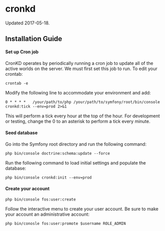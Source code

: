 cronkd
======
Updated 2017-05-18.

## Installation Guide

#### Set up Cron job
CronKD operates by periodically running a cron job to update all of the active worlds on the server.  We must first set this job to run.  To edit your crontab:

    crontab -e

Modify the following line to accommodate your environment and add:

    0 * * * *   /your/path/to/php /your/path/to/symfony/root/bin/console cronkd:tick --env=prod 2>&1

This will perform a tick every hour at the top of the hour.  For development or testing, change the 0 to an asterisk to perform a tick every minute.

#### Seed database
Go into the Symfony root directory and run the following command:
    
    php bin/console doctrine:schema:update --force
    
Run the following command to load initial settings and populate the database:

    php bin/console cronkd:init --env=prod

#### Create your account

    php bin/console fos:user:create
    
Follow the interactive menu to create your user account.  Be sure to make your account an administrative account:

    php bin/conosle fos:user:promote $username ROLE_ADMIN